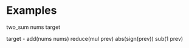 # Examples

two_sum nums target

target - add(nums nums)
reduce(mul prev)
abs(sign(prev))
sub(1 prev)
